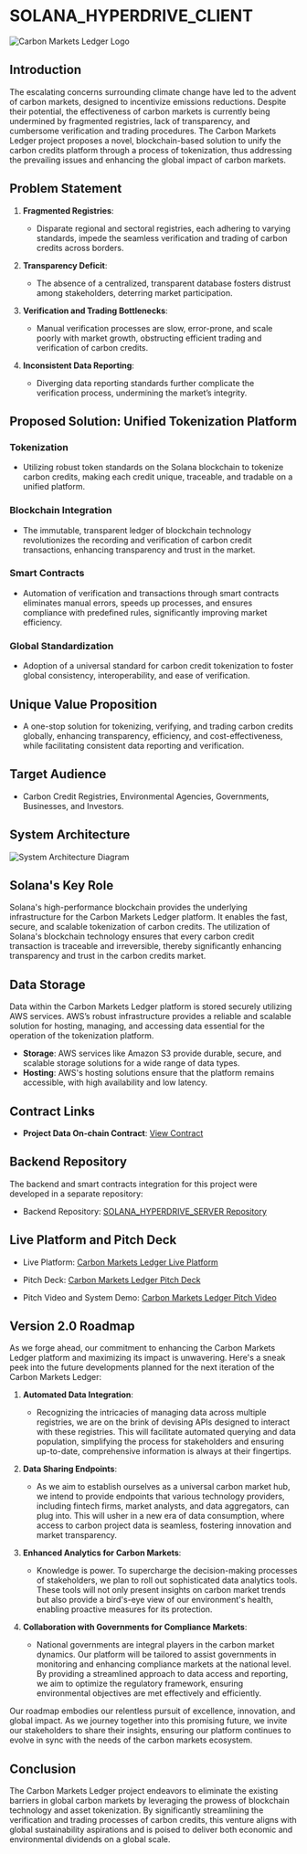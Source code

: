 # SOLANA_HYPERDRIVE_CLIENT

![Carbon Markets Ledger Logo](./src/assets/images/logos/cml-logo-withbg.png)

## Introduction

The escalating concerns surrounding climate change have led to the advent of carbon markets, designed to incentivize emissions reductions. Despite their potential, the effectiveness of carbon markets is currently being undermined by fragmented registries, lack of transparency, and cumbersome verification and trading procedures. The Carbon Markets Ledger project proposes a novel, blockchain-based solution to unify the carbon credits platform through a process of tokenization, thus addressing the prevailing issues and enhancing the global impact of carbon markets.

## Problem Statement

1. **Fragmented Registries**:

    - Disparate regional and sectoral registries, each adhering to varying standards, impede the seamless verification and trading of carbon credits across borders.

2. **Transparency Deficit**:

    - The absence of a centralized, transparent database fosters distrust among stakeholders, deterring market participation.

3. **Verification and Trading Bottlenecks**:

    - Manual verification processes are slow, error-prone, and scale poorly with market growth, obstructing efficient trading and verification of carbon credits.

4. **Inconsistent Data Reporting**:
    - Diverging data reporting standards further complicate the verification process, undermining the market’s integrity.

## Proposed Solution: Unified Tokenization Platform

### Tokenization

-   Utilizing robust token standards on the Solana blockchain to tokenize carbon credits, making each credit unique, traceable, and tradable on a unified platform.

### Blockchain Integration

-   The immutable, transparent ledger of blockchain technology revolutionizes the recording and verification of carbon credit transactions, enhancing transparency and trust in the market.

### Smart Contracts

-   Automation of verification and transactions through smart contracts eliminates manual errors, speeds up processes, and ensures compliance with predefined rules, significantly improving market efficiency.

### Global Standardization

-   Adoption of a universal standard for carbon credit tokenization to foster global consistency, interoperability, and ease of verification.

## Unique Value Proposition

-   A one-stop solution for tokenizing, verifying, and trading carbon credits globally, enhancing transparency, efficiency, and cost-effectiveness, while facilitating consistent data reporting and verification.

## Target Audience

-   Carbon Credit Registries, Environmental Agencies, Governments, Businesses, and Investors.

## System Architecture

![System Architecture Diagram](./src/assets/images/architecture/cml_arc.jpeg)

## Solana's Key Role

Solana's high-performance blockchain provides the underlying infrastructure for the Carbon Markets Ledger platform. It enables the fast, secure, and scalable tokenization of carbon credits. The utilization of Solana's blockchain technology ensures that every carbon credit transaction is traceable and irreversible, thereby significantly enhancing transparency and trust in the carbon credits market.

## Data Storage

Data within the Carbon Markets Ledger platform is stored securely utilizing AWS services. AWS’s robust infrastructure provides a reliable and scalable solution for hosting, managing, and accessing data essential for the operation of the tokenization platform.

-   **Storage**: AWS services like Amazon S3 provide durable, secure, and scalable storage solutions for a wide range of data types.
-   **Hosting**: AWS's hosting solutions ensure that the platform remains accessible, with high availability and low latency.

## Contract Links

-   **Project Data On-chain Contract**: [View Contract](https://explorer.solana.com/address/BfE5siVdPnnezakBy37mvVABQfSCNZyoijLZFmxzjoDu?cluster=devnet)

## Backend Repository

The backend and smart contracts integration for this project were developed in a separate repository:

-   Backend Repository: [SOLANA_HYPERDRIVE_SERVER Repository](https://github.com/mike-mwangi/SOLANA_HYPERDRIVE_SERVER)

## Live Platform and Pitch Deck
-   Live Platform: [Carbon Markets Ledger Live Platform](https://carbonmarketsledger.verst.earth/)

-   Pitch Deck: [Carbon Markets Ledger Pitch Deck](https://www.canva.com/design/DAFxUMtaUG4/c8Mr5Jeep9lBpXNsaj_09w/view?utm_content=DAFxUMtaUG4&utm_campaign=designshare&utm_medium=link&utm_source=editor)

-   Pitch Video and System Demo: [Carbon Markets Ledger Pitch Video](https://youtu.be/s0UMiA5HSRs?si=nnDfQs_OlJB1JPzi)

## Version 2.0 Roadmap

As we forge ahead, our commitment to enhancing the Carbon Markets Ledger platform and maximizing its impact is unwavering. Here's a sneak peek into the future developments planned for the next iteration of the Carbon Markets Ledger:

1. **Automated Data Integration**:
    - Recognizing the intricacies of managing data across multiple registries, we are on the brink of devising APIs designed to interact with these registries. This will facilitate automated querying and data population, simplifying the process for stakeholders and ensuring up-to-date, comprehensive information is always at their fingertips.

2. **Data Sharing Endpoints**:
    - As we aim to establish ourselves as a universal carbon market hub, we intend to provide endpoints that various technology providers, including fintech firms, market analysts, and data aggregators, can plug into. This will usher in a new era of data consumption, where access to carbon project data is seamless, fostering innovation and market transparency.

3. **Enhanced Analytics for Carbon Markets**:
    - Knowledge is power. To supercharge the decision-making processes of stakeholders, we plan to roll out sophisticated data analytics tools. These tools will not only present insights on carbon market trends but also provide a bird's-eye view of our environment's health, enabling proactive measures for its protection.

4. **Collaboration with Governments for Compliance Markets**:
    - National governments are integral players in the carbon market dynamics. Our platform will be tailored to assist governments in monitoring and enhancing compliance markets at the national level. By providing a streamlined approach to data access and reporting, we aim to optimize the regulatory framework, ensuring environmental objectives are met effectively and efficiently.

Our roadmap embodies our relentless pursuit of excellence, innovation, and global impact. As we journey together into this promising future, we invite our stakeholders to share their insights, ensuring our platform continues to evolve in sync with the needs of the carbon markets ecosystem.

## Conclusion

The Carbon Markets Ledger project endeavors to eliminate the existing barriers in global carbon markets by leveraging the prowess of blockchain technology and asset tokenization. By significantly streamlining the verification and trading processes of carbon credits, this venture aligns with global sustainability aspirations and is poised to deliver both economic and environmental dividends on a global scale.
